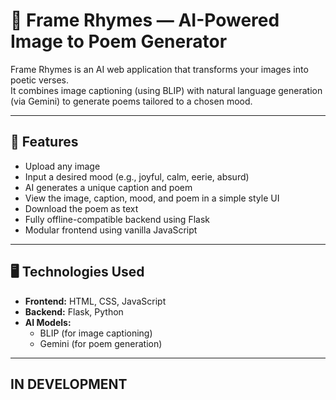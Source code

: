 # 📸 Frame Rhymes — AI-Powered Image to Poem Generator

Frame Rhymes is an AI web application that transforms your images into poetic verses.  
It combines image captioning (using BLIP) with natural language generation (via Gemini) to generate poems tailored to a chosen mood.

---

## 🌟 Features

- Upload any image
- Input a desired mood (e.g., joyful, calm, eerie, absurd)
- AI generates a unique caption and poem
- View the image, caption, mood, and poem in a simple style UI
- Download the poem as text
- Fully offline-compatible backend using Flask
- Modular frontend using vanilla JavaScript

---

## 🖥️ Technologies Used

- **Frontend:** HTML, CSS, JavaScript
- **Backend:** Flask, Python
- **AI Models:**
  - BLIP (for image captioning)
  - Gemini (for poem generation)

---

## IN DEVELOPMENT
